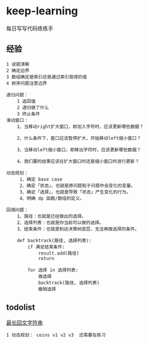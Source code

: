 # keep-learning
每日写写代码练练手

## 经验 
```
1 读题清晰
2 确定边界
3 数组确定是索引还是通过索引取得的值
4 排序问题注意边界

递归问题：
    1 返回值
    2 递归做了什么
    3 终止条件
滑动窗口：
    1、当移动right扩大窗口，即加入字符时，应该更新哪些数据？
    
    2、什么条件下，窗口应该暂停扩大，开始移动left缩小窗口？
    
    3、当移动left缩小窗口，即移出字符时，应该更新哪些数据？
    
    4、我们要的结果应该在扩大窗口时还是缩小窗口时进行更新？

动态规划：
     1、确定 base case
     2、确定「状态」，也就是原问题和子问题中会变化的变量。
     3、确定「选择」，也就是导致「状态」产生变化的行为。
     4、明确 dp 函数/数组的定义。

回溯问题：
    1、路径：也就是已经做出的选择。
    2、选择列表：也就是你当前可以做的选择。
    3、结束条件：也就是到达决策树底层，无法再做选择的条件。

    def backtrack(路径, 选择列表):
        if 满足结束条件:
            result.add(路径)
            return
    
        for 选择 in 选择列表:
            做选择
            backtrack(路径, 选择列表)
            撤销选择

```

## todolist
[最长回文字符串](https://leetcode-cn.com/problems/longest-palindromic-substring/solution/zui-chang-hui-wen-zi-chuan-by-leetcode-solution/)

```
1 动态规划： coins v1 v2 v3  还需要在练习
```
